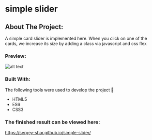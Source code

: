# simple slider

<!-- ABOUT THE PROJECT -->
## About The Project:
A simple card slider is implemented here.   When you click on one of the cards, we increase its size by adding a class via javascript and css flex


### Preview:

![alt text](https://github.com/Sergey-Shar/simple-slider/blob/master/previewImg/%D0%A1%D0%BD%D0%B8%D0%BC%D0%BE%D0%BA%20%D1%8D%D0%BA%D1%80%D0%B0%D0%BD%D0%B0%202021-12-04%20%D0%B2%2023.57.27.png?raw=true)

### Built With:
The following tools were used to develop the project :hammer:


* HTML5
* ES6
* CSS3


### The finished result can be viewed here:
 https://sergey-shar.github.io/simple-slider/
























